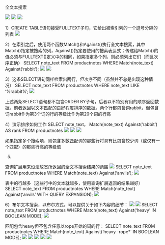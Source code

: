 全文本搜索

![](https://tva1.sinaimg.cn/large/008eGmZEly1gorv0yqxudj30b5049q5z.jpg)
![](https://tva1.sinaimg.cn/large/008eGmZEly1gorv16gkm7j30b501s0t8.jpg)
![](https://tva1.sinaimg.cn/large/008eGmZEly1gorv1daeb2j30b506t41e.jpg)


1）CREATE TABLE语句接受FULLTEXT子句，它给出被索引列的一个逗号分隔的列表
![](https://tva1.sinaimg.cn/large/008eGmZEly1gorv1kbfizj30bm0d2wk5.jpg)

2）在索引之后，使用两个函数Match()和Against()执行全文本搜索，其中Match()指定被搜索的列，Against()指定要使用的搜索表达式；传递给Match()的值必须与FULLTEXT()定义中的相同，如果指定多个列，则必须列出它们（而且次序正确）
SELECT note_text
FROM productnotes
WHERE Match(note_text) Against(‘rabbit’);
![](https://tva1.sinaimg.cn/large/008eGmZEly1gorv1sf6apj309k02imxu.jpg)
![](https://tva1.sinaimg.cn/large/008eGmZEly1gorv20qlwhj30b501lab3.jpg)


3）这条SELECT语句同样检索出两行，但次序不同（虽然并不总是出现这种情况）
SELECT note_text
FROM productnotes
WHERE note_text LIKE ‘%rabbit%’;
![](https://tva1.sinaimg.cn/large/008eGmZEly1gorv26z6f1j309i02jjs2.jpg)

上述两条SELECT语句都不包含ORDER BY子句，后者以不特别有用的顺序返回数据。前者返回以文本匹配的良好程度排序的数据。两个行都包含词rabbit，但包含词rabbit作为第3个词的行的等级比作为第20个词的行高

4）演示排序如何工作
SELECT note_text，
      Match(note_text) Against(‘rabbit’) AS rank
FROM productnotes
![](https://tva1.sinaimg.cn/large/008eGmZEly1gorv2ga8h8j30ad0bmjv5.jpg)
![](https://tva1.sinaimg.cn/large/008eGmZEly1gorv2nmx7tj30ad04smyl.jpg)
![](https://tva1.sinaimg.cn/large/008eGmZEly1gorv2uzbkmj30bm0610ve.jpg)


如果指定多个搜索项，则包含多数匹配词的那些行将具有比包含较少词（或仅有一个匹配）的那些行高的等级值


5)
查询扩展用来设法放宽所返回的全文本搜索结果的范围
![](https://tva1.sinaimg.cn/large/008eGmZEly1gorv3317xtj30bm061mz7.jpg)
SELECT note_text
FROM productnotes
WHERE Match(note_text) Against(‘anvils’);
![](https://tva1.sinaimg.cn/large/008eGmZEly1gorv3atxkhj30a90243z1.jpg)

表中的行越多（这些行中的文本就越多，使用查询扩展返回的结果越好）
SELECT note_text
FROM productnotes
WHERE Match(note_text) Against(‘anvils’ WITH QUERY EXPANSION);
![](https://tva1.sinaimg.cn/large/008eGmZEly1gorv3igwblj30a90700v3.jpg)

6）布尔文本搜索，以布尔方式，可以提供关于如下内容的细节：
![](https://tva1.sinaimg.cn/large/008eGmZEly1gorv3u8pq3j30at03ht9l.jpg)
![](https://tva1.sinaimg.cn/large/008eGmZEly1gorv42eipxj30b802l763.jpg)
SELECT note_text
FROM productnotes
WHERE Match(note_text) Against(‘heavy’ IN BOOLEAN MODE);
![](https://tva1.sinaimg.cn/large/008eGmZEly1gorv4awfkuj30bo07in0s.jpg)

匹配包含heavy但不包含任意以rope开始的词的行：
SELECT note_text
FROM productnotes
WHERE Match(note_text) Against(‘heavy -rope*’ IN BOOLEAN MODE);
![](https://tva1.sinaimg.cn/large/008eGmZEly1gorv4jqhqyj30aa026dge.jpg)
![](https://tva1.sinaimg.cn/large/008eGmZEly1gorv4rq4y2j30af0510tz.jpg)
![](https://tva1.sinaimg.cn/large/008eGmZEly1gorv5184c6j30bv0cg0wg.jpg)
![](https://tva1.sinaimg.cn/large/008eGmZEly1gorv58urzqj30bv02wt9r.jpg)
![](https://tva1.sinaimg.cn/large/008eGmZEly1gorv5hkdsxj30bv0a7aez.jpg)


